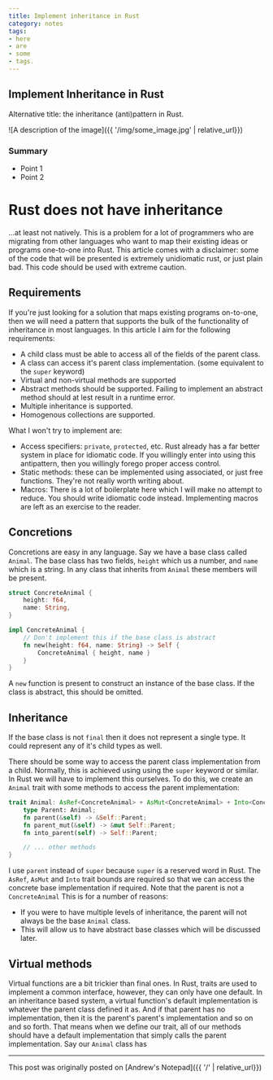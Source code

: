 ```yaml
---
title: Implement inheritance in Rust
category: notes
tags:
- here
- are
- some
- tags.
---
```


## Implement Inheritance in Rust

Alternative title: the inheritance (anti)pattern in Rust.

![A description of the image]({{ '/img/some_image.jpg' | relative_url}})

### Summary

- Point 1
- Point 2

# Rust does not have inheritance

...at least not natively. This is a problem for a lot of programmers who are migrating from other languages who want to map their existing ideas or programs one-to-one into Rust. This article comes with a disclaimer: some of the code that will be presented is extremely unidiomatic rust, or just plain bad. This code should be used with extreme caution.

## Requirements

If you're just looking for a solution that maps existing programs on-to-one, then we will need a pattern that supports the bulk of the functionality of inheritance in most languages. In this article I aim for the following requirements:

- A child class must be able to access all of the fields of the parent class.
- A class can access it's parent class implementation. (some equivalent to the `super` keyword)
- Virtual and non-virtual methods are supported
- Abstract methods should be supported. Failing to implement an abstract method should at lest result in a runtime error.
- Multiple inheritance is supported.
- Homogenous collections are supported.

What I won't try to implement are:

- Access specifiers: `private`, `protected`, etc. Rust already has a far better system in place for idiomatic code. If you willingly enter into using this antipattern, then you willingly forego proper access control.
- Static methods: these can be implemented using associated, or just free functions. They're not really worth writing about.
- Macros: There is a lot of boilerplate here which I will make no attempt to reduce. You should write idiomatic code instead. Implementing macros are left as an exercise to the reader.

## Concretions

Concretions are easy in any language. Say we have a base class called `Animal`. The base class has two fields, `height` which us a number, and `name` which is a string. In any class that inherits from `Animal` these members will be present.

```rust
struct ConcreteAnimal {
    height: f64,
    name: String,
}

impl ConcreteAnimal {
    // Don't implement this if the base class is abstract
    fn new(height: f64, name: String) -> Self {
        ConcreteAnimal { height, name }
    }
}
```

A `new` function is present to construct an instance of the base class. If the class is abstract, this should be omitted.

## Inheritance

If the base class is not `final` then it does not represent a single type. It could represent any of it's child types as well.

There should be some way to access the parent class implementation from a child. Normally, this is achieved using using the `super` keyword or similar. In Rust we will have to implement this ourselves. To do this, we create an `Animal` trait with some methods to access the parent implementation:

```rust
trait Animal: AsRef<ConcreteAnimal> + AsMut<ConcreteAnimal> + Into<ConcreteAnimal> {
    type Parent: Animal;
    fn parent(&self) -> &Self::Parent;
    fn parent_mut(&self) -> &mut Self::Parent;
    fn into_parent(self) -> Self::Parent;

    // ... other methods
}
```

I use `parent` instead of `super` because `super` is a reserved word in Rust. The `AsRef`, `AsMut` and `Into` trait bounds are required so that we can access the concrete base implementation if required. Note that the parent is not a `ConcreteAnimal` This is for a number of reasons:

- If you were to have multiple levels of inheritance, the parent will not always be the base `Animal` class.
- This will allow us to have abstract base classes which will be discussed later.

## Virtual methods

Virtual functions are a bit trickier than final ones. In Rust, traits are used to implement a common interface, however, they can only have one default. In an inheritance based system, a virtual function's default implementation is whatever the parent class defined it as. And if that parent has no implementation, then it is the parent's parent's implementation and so on and so forth. That means when we define our trait, all of our methods should have a default implementation that simply calls the parent implementation. Say our `Animal` class has 

---

This post was originally posted on [Andrew's Notepad]({{ '/' | relative_url}})
